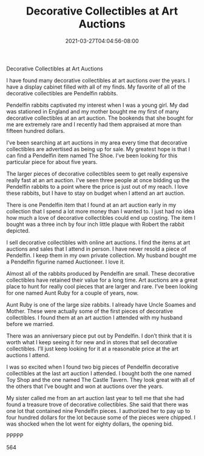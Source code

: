 ﻿---
title: "Decorative Collectibles at Art Auctions"
date: 2021-03-27T04:04:56-08:00
description: "Art Auctions Tips for Web Success"
featured_image: "/images/Art Auctions.jpg"
tags: ["Art Auctions"]
---

Decorative Collectibles at Art Auctions

I have found many decorative collectibles at art auctions over the years.  I have a display cabinet filled with all of my finds.  My favorite of all of the decorative collectibles are Pendelfin rabbits.

Pendelfin rabbits captivated my interest when I was a young girl.  My dad was stationed in England and my mother bought me my first of many decorative collectibles at an art auction.  The bookends that she bought for me are extremely rare and I recently had them appraised at more than fifteen hundred dollars.

I’ve been searching at art auctions in my area every time that decorative collectibles are advertised as being up for sale.  My greatest hope is that I can find a Pendelfin item named The Shoe.  I’ve been looking for this particular piece for about five years.

The larger pieces of decorative collectibles seem to get really expensive really fast at an art auction.  I’ve seen three people at once bidding up the Pendelfin rabbits to a point where the price is just out of my reach.  I love these rabbits, but I have to stay on budget when I attend an art auction.

There is one Pendelfin item that I found at an art auction early in my collection that I spend a lot more money than I wanted to.  I just had no idea how much a love of decorative collectibles could end up costing.  The item I bought was a three inch by four inch little plaque with Robert the rabbit depicted.

I sell decorative collectibles with online art auctions.  I find the items at art auctions and sales that I attend in person.  I have never resold a piece of Pendelfin.  I keep them in my own private collection.  My husband bought me a Pendelfin figurine named Auctioneer.  I love it.

Almost all of the rabbits produced by Pendelfin are small.  These decorative collectibles have retained their value for a long time.  Art auctions are a great place to hunt for really cool pieces that are larger and rare.  I’ve been looking for one named Aunt Ruby for a couple of years, now.

Aunt Ruby is one of the large size rabbits.  I already have Uncle Soames and Mother.  These were actually some of the first pieces of decorative collectibles.  I found them at an art auction I attended with my husband before we married.

There was an anniversary piece put out by Pendelfin.  I don’t think that it is worth what I keep seeing it for new and in stores that sell decorative collectibles.  I’ll just keep looking for it at a reasonable price at the art auctions I attend.

I was so excited when I found two big pieces of Pendelfin decorative collectibles at the last art auction I attended.  I bought both the one named Toy Shop and the one named The Castle Tavern.  They look great with all of the others that I’ve bought and won at auctions over the years.

My sister called me from an art auction last year to tell me that she had found a treasure trove of decorative collectibles.  She said that there was one lot that contained nine Pendelfin pieces.  I authorized her to pay up to four hundred dollars for the lot because some of the pieces were chipped.  I was shocked when the lot went for eighty dollars, the opening bid.

PPPPP

564

